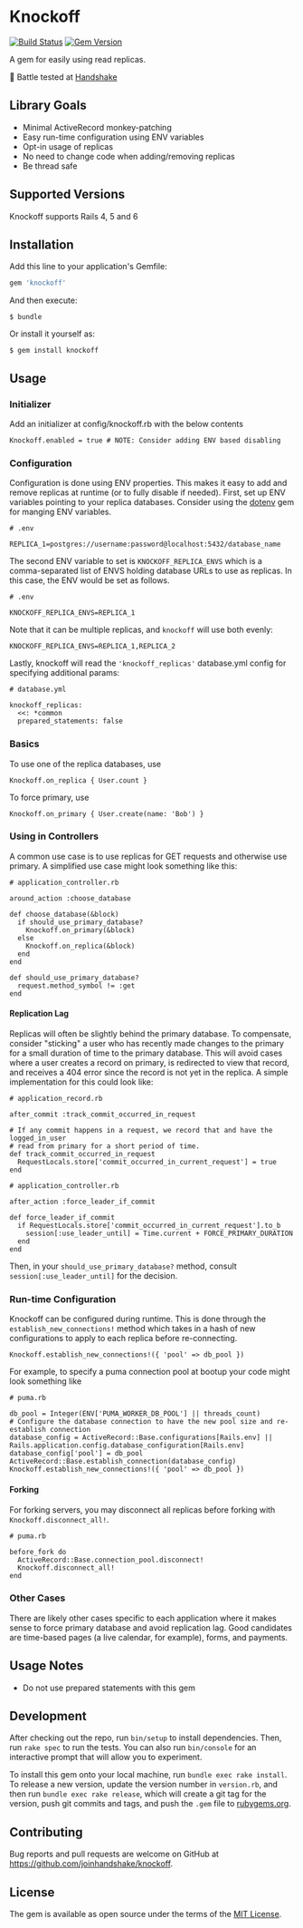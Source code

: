 # Knockoff

[![Build Status](https://github.com/joinhandshake/knockoff/actions/workflows/ruby.yml/badge.svg)](https://github.com/joinhandshake/knockoff/actions)
[![Gem Version](https://badge.fury.io/rb/knockoff.svg)](https://badge.fury.io/rb/knockoff)

A gem for easily using read replicas.

:handshake: Battle tested at [Handshake](https://joinhandshake.com/)

## Library Goals

* Minimal ActiveRecord monkey-patching
* Easy run-time configuration using ENV variables
* Opt-in usage of replicas
* No need to change code when adding/removing replicas
* Be thread safe

## Supported Versions

Knockoff supports Rails 4, 5 and 6

## Installation

Add this line to your application's Gemfile:

```ruby
gem 'knockoff'
```

And then execute:

    $ bundle

Or install it yourself as:

    $ gem install knockoff

## Usage

### Initializer

Add an initializer at config/knockoff.rb with the below contents

```
Knockoff.enabled = true # NOTE: Consider adding ENV based disabling
```

### Configuration

Configuration is done using ENV properties. This makes it easy to add and remove replicas at runtime (or to fully disable if needed). First, set up ENV variables pointing to your replica databases. Consider using the [dotenv](https://github.com/bkeepers/dotenv) gem for manging ENV variables.

```
# .env

REPLICA_1=postgres://username:password@localhost:5432/database_name
```

The second ENV variable to set is `KNOCKOFF_REPLICA_ENVS` which is a comma-separated list of ENVS holding database URLs to use as replicas. In this case, the ENV would be set as follows.

```
# .env

KNOCKOFF_REPLICA_ENVS=REPLICA_1
```

Note that it can be multiple replicas, and `knockoff` will use both evenly:

```
KNOCKOFF_REPLICA_ENVS=REPLICA_1,REPLICA_2
```

Lastly, knockoff will read the `'knockoff_replicas'` database.yml config for specifying additional params:

```
# database.yml

knockoff_replicas:
  <<: *common
  prepared_statements: false
```

### Basics

To use one of the replica databases, use

```
Knockoff.on_replica { User.count }
```

To force primary, use

```
Knockoff.on_primary { User.create(name: 'Bob') }
```

### Using in Controllers

A common use case is to use replicas for GET requests and otherwise use primary. A simplified use case might look something like this:

```
# application_controller.rb

around_action :choose_database

def choose_database(&block)
  if should_use_primary_database?
    Knockoff.on_primary(&block)
  else
    Knockoff.on_replica(&block)
  end
end

def should_use_primary_database?
  request.method_symbol != :get
end

```

#### Replication Lag

Replicas will often be slightly behind the primary database. To compensate, consider "sticking" a user who has recently made changes to the primary for a small duration of time to the primary database. This will avoid cases where a user creates a record on primary, is redirected to view that record, and receives a 404 error since the record is not yet in the replica. A simple implementation for this could look like:

```
# application_record.rb

after_commit :track_commit_occurred_in_request

# If any commit happens in a request, we record that and have the logged_in_user
# read from primary for a short period of time.
def track_commit_occurred_in_request
  RequestLocals.store['commit_occurred_in_current_request'] = true
end

# application_controller.rb

after_action :force_leader_if_commit

def force_leader_if_commit
  if RequestLocals.store['commit_occurred_in_current_request'].to_b
    session[:use_leader_until] = Time.current + FORCE_PRIMARY_DURATION
  end
end

```

Then, in your `should_use_primary_database?` method, consult `session[:use_leader_until]` for the decision.

### Run-time Configuration

Knockoff can be configured during runtime. This is done through the `establish_new_connections!` method which takes in a hash of new configurations to apply to each replica before re-connecting.

```
Knockoff.establish_new_connections!({ 'pool' => db_pool })
```

For example, to specify a puma connection pool at bootup your code might look something like

```
# puma.rb

db_pool = Integer(ENV['PUMA_WORKER_DB_POOL'] || threads_count)
# Configure the database connection to have the new pool size and re-establish connection
database_config = ActiveRecord::Base.configurations[Rails.env] || Rails.application.config.database_configuration[Rails.env]
database_config['pool'] = db_pool
ActiveRecord::Base.establish_connection(database_config)
Knockoff.establish_new_connections!({ 'pool' => db_pool })

```

#### Forking

For forking servers, you may disconnect all replicas before forking with `Knockoff.disconnect_all!`.

```
# puma.rb

before_fork do
  ActiveRecord::Base.connection_pool.disconnect!
  Knockoff.disconnect_all!
end
```

### Other Cases

There are likely other cases specific to each application where it makes sense to force primary database and avoid replication lag. Good candidates are time-based pages (a live calendar, for example), forms, and payments.

## Usage Notes

* Do not use prepared statements with this gem

## Development

After checking out the repo, run `bin/setup` to install dependencies. Then, run `rake spec` to run the tests. You can also run `bin/console` for an interactive prompt that will allow you to experiment.

To install this gem onto your local machine, run `bundle exec rake install`. To release a new version, update the version number in `version.rb`, and then run `bundle exec rake release`, which will create a git tag for the version, push git commits and tags, and push the `.gem` file to [rubygems.org](https://rubygems.org).

## Contributing

Bug reports and pull requests are welcome on GitHub at https://github.com/joinhandshake/knockoff.

## License

The gem is available as open source under the terms of the [MIT License](http://opensource.org/licenses/MIT).

